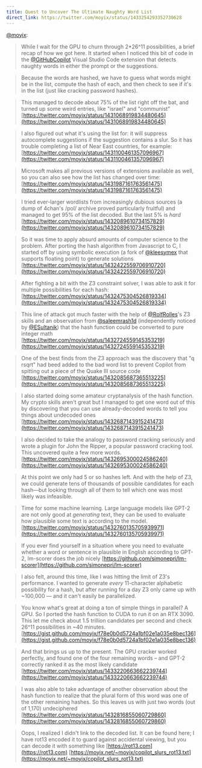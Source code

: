 ```yaml
---
title: Quest to Uncover The Ultimate Naughty Word List
direct_link: https://twitter.com/moyix/status/1433254293352730628
---
```


[@moyix](https://twitter.com/moyix):

> While I wait for the GPU to churn through 2\*26^11 possibilities, a brief recap of how we got here. It started when I noticed this bit of code in the [@GitHubCopilot](https://twitter.com/githubcopilot) Visual Studio Code extension that detects naughty words in either the prompt or the suggestions.

> Because the words are hashed, we have to guess what words might be in the list, compute the hash of each, and then check to see if it's in the list (just like cracking password hashes).

> This managed to decode about 75% of the list right off the bat, and turned up some weird entries, like "israel" and "communist" [https://twitter.com/moyix/status/1431068919834480645](https://twitter.com/moyix/status/1431068919834480645)

> I also figured out what it's using the list for: it will suppress autocomplete suggestions if the suggestion contains a slur. So it has trouble completing a list of Near East countries, for example: [https://twitter.com/moyix/status/1431100461357096967](https://twitter.com/moyix/status/1431100461357096967)

> Microsoft makes all previous versions of extensions available as well, so you can also see how the list has changed over time: [https://twitter.com/moyix/status/1431987161763561475](https://twitter.com/moyix/status/1431987161763561475)

> I tried ever-larger wordlists from increasingly dubious sources (a dump of 4chan's /pol/ archive proved particularly fruitful) and managed to get 95% of the list decoded. But the last 5% is _hard_ [https://twitter.com/moyix/status/1432089610734157829](https://twitter.com/moyix/status/1432089610734157829)

> So it was time to apply absurd amounts of computer science to the problem. After porting the hash algorithm from Javascript to C, I started off by using symbolic execution (a fork of [@kleesymex](https://twitter.com/kleesymex) that supports floating point) to generate solutions [https://twitter.com/moyix/status/1432422559706910720](https://twitter.com/moyix/status/1432422559706910720)

> After fighting a bit with the Z3 constraint solver, I was able to ask it for multiple possibilities for each hash: [https://twitter.com/moyix/status/1432475304526819334](https://twitter.com/moyix/status/1432475304526819334)

> This line of attack got much faster with the help of [@RolfRolles](https://twitter.com/rolfrolles)'s Z3 skills and an observation from [@saleemrash1d](https://twitter.com/saleemrash1d) (independently noticed by [@ESultanik](https://twitter.com/esultanik)) that the hash function could be converted to pure integer math [https://twitter.com/moyix/status/1432724559145353219](https://twitter.com/moyix/status/1432724559145353219)

> One of the best finds from the Z3 approach was the discovery that "q rsqrt" had beed added to the bad word list to prevent Copilot from spitting out a piece of the Quake III source code [https://twitter.com/moyix/status/1432085687365513225](https://twitter.com/moyix/status/1432085687365513225)

> I also started doing some amateur cryptanalysis of the hash function. My crypto skills aren't great but I managed to get one word out of this by discovering that you can use already-decoded words to tell you things about undecoded ones [https://twitter.com/moyix/status/1432687143915241473](https://twitter.com/moyix/status/1432687143915241473)

> I also decided to take the analogy to password cracking seriously and wrote a plugin for John the Ripper, a popular password cracking tool. This uncovered quite a few more words. [https://twitter.com/moyix/status/1432695300024586240](https://twitter.com/moyix/status/1432695300024586240)

> At this point we only had 5 or so hashes left. And with the help of Z3, we could generate tens of thousands of possible candidates for each hash—but looking through all of them to tell which one was most likely was infeasible.

> Time for some machine learning. Large language models like GPT-2 are not only good at _generating_ text, they can be used to evaluate how plausible some text is according to the model. [https://twitter.com/moyix/status/1432760135705939971](https://twitter.com/moyix/status/1432760135705939971)

> If you ever find yourself in a situation where you need to evaluate whether a word or sentence in plausible in English according to GPT-2, lm-scorer does the job nicely [https://github.com/simonepri/lm-scorer](https://github.com/simonepri/lm-scorer)

> I also felt, around this time, like I was hitting the limit of Z3's performance. I wanted to generate _every_ 11-character alphabetic possibility for a hash, but after running for a day Z3 only came up with ~100,000 — and it can't easily be parallelized.

> You know what's great at doing a ton of simple things in parallel? A GPU. So I ported the hash function to CUDA to run it on an RTX 3090. This let me check about 1.5 trillion candidates per second and check 26^11 possibilities in ~40 minutes. [https://gist.github.com/moyix/f78e0b0d5724a1bf02e1a035e8bec136](https://gist.github.com/moyix/f78e0b0d5724a1bf02e1a035e8bec136)

> And that brings us up to the present. The GPU cracker worked perfectly, and found one of the four remaining words – and GPT-2 correctly ranked it as the most likely candidate [https://twitter.com/moyix/status/1433220663662239744](https://twitter.com/moyix/status/1433220663662239744)

> I was also able to take advantage of another observation about the hash function to realize that the plural form of this word was one of the other remaining hashes. So this leaves us with just two words (out of 1,170) undeciphered [https://twitter.com/moyix/status/1432816855060729860](https://twitter.com/moyix/status/1432816855060729860)

> Oops, I realized I didn't link to the decoded list. It can be found here; I have rot13 encoded it to guard against accidental viewing, but you can decode it with something like [https://rot13.com](https://rot13.com) [https://moyix.net/~moyix/copilot_slurs_rot13.txt](https://moyix.net/~moyix/copilot_slurs_rot13.txt)
